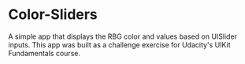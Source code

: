 # Color-Sliders

A simple app that displays the RBG color and values based on UISlider inputs. This app was built as 
a challenge exercise for Udacity's UIKit Fundamentals course. 
